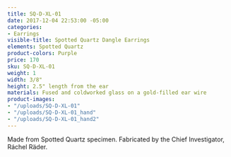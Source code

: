 ```yaml
---
title: SQ-D-XL-01
date: 2017-12-04 22:53:00 -05:00
categories:
- Earrings
visible-title: Spotted Quartz Dangle Earrings
elements: Spotted Quartz
product-colors: Purple
price: 170
sku: SQ-D-XL-01
weight: 1
width: 3/8"
height: 2.5" length from the ear
materials: Fused and coldworked glass on a gold-filled ear wire
product-images:
- "/uploads/SQ-D-XL-01"
- "/uploads/SQ-D-XL-01_hand"
- "/uploads/SQ-D-XL-01_hand2"
---
```


Made from Spotted Quartz specimen. Fabricated by the Chief Investigator, Ráchel Räder.
